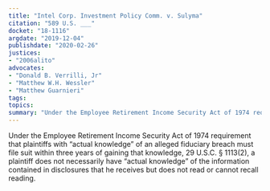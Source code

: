 ```yaml
---
title: "Intel Corp. Investment Policy Comm. v. Sulyma"
citation: "589 U.S. ___"
docket: "18-1116"
argdate: "2019-12-04"
publishdate: "2020-02-26"
justices:
- "2006alito"
advocates:
- "Donald B. Verrilli, Jr"
- "Matthew W.H. Wessler"
- "Matthew Guarnieri"
tags:
topics:
summary: "Under the Employee Retirement Income Security Act of 1974 requirement that plaintiffs with “actual knowledge” of an alleged fiduciary breach must file suit within three years of gaining that knowledge, 29 U.S.C. § 1113(2), a plaintiff does not necessarily have “actual knowledge” of the information contained in disclosures that he receives but does not read or cannot recall reading."
---
```

Under the Employee Retirement Income Security Act of 1974 requirement that plaintiffs with “actual knowledge” of an alleged fiduciary breach must file suit within three years of gaining that knowledge, 29 U.S.C. § 1113(2), a plaintiff does not necessarily have “actual knowledge” of the information contained in disclosures that he receives but does not read or cannot recall reading.